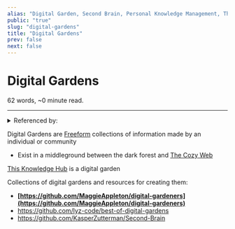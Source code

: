 ```yaml
---
alias: "Digital Garden, Second Brain, Personal Knowledge Management, The Zettelkasten Method"
public: "true"
slug: "digital-gardens"
title: "Digital Gardens"
prev: false
next: false
---
```

<script setup>
import { data } from '../../git.data.ts';
import { useData } from 'vitepress';
const pageData = useData();
</script>
<h1 class="p-name">Digital Gardens</h1>
<p>62 words, ~0 minute read. <span v-html="data[`site/${pageData.page.value.relativePath}`]" /></p>
<hr/>

<details><summary>Referenced by:</summary><a href="/garden/book/index.md">Book</a><a href="/garden/commune/index.md">Commune</a><a href="/garden/debate/index.md">Debate</a><a href="/garden/filter-bubbles/index.md">Filter Bubbles</a><a href="/garden/freeform/index.md">Freeform</a><a href="/garden/garden-rss/index.md">Garden-RSS</a><a href="/garden/network-of-knowledge/index.md">Network of Knowledge</a><a href="/garden/the-cozy-web/index.md">The Cozy Web</a><a href="/garden/the-small-web/index.md">The Small Web</a><a href="/garden/this-knowledge-hub/index.md">This Knowledge Hub</a></details>

Digital Gardens are [Freeform](/garden/freeform/index.md) collections of information made by an individual or community
- Exist in a middleground between the dark forest and [The Cozy Web](/garden/the-cozy-web/index.md)

[This Knowledge Hub](/garden/this-knowledge-hub/index.md) is a digital garden

Collections of digital gardens and resources for creating them:
- **[https://github.com/MaggieAppleton/digital-gardeners](https://github.com/MaggieAppleton/digital-gardeners)**
- https://github.com/lyz-code/best-of-digital-gardens
- https://github.com/KasperZutterman/Second-Brain